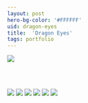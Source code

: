```yaml
---
layout: post
hero-bg-color: '#FFFFFF'
uid: dragon-eyes
title:  'Dragon Eyes'
tags: portfolio
---
```


<img src="{{ site.url }}/images/portfolio/dragon-eyes/%5ED7DF00FF95EE28E4B7A1DE5CBB3113A41BD25E887FF29666BE%5Epimgpsh_fullsize_distr.jpg">

<div class="sqs-html-content">
 <p class="" style="white-space:pre-wrap;">
 </p>
</div>


<img src="{{ site.url }}/images/portfolio/dragon-eyes/IMG_20180313_131543.jpg">

<img src="{{ site.url }}/images/portfolio/dragon-eyes/IMG_20180313_131430.jpg">

<img src="{{ site.url }}/images/portfolio/dragon-eyes/IMG_20180312_191442.jpg">

<img src="{{ site.url }}/images/portfolio/dragon-eyes/%5ED7DF00FF95EE28E4B7A1DE5CBB3113A41BD25E887FF29666BE%5Epimgpsh_fullsize_distr.jpg">

<img src="{{ site.url }}/images/portfolio/dragon-eyes/IMG_20180313_131453.jpg">

<img src="{{ site.url }}/images/portfolio/dragon-eyes/IMG_20180313_131537.jpg">

